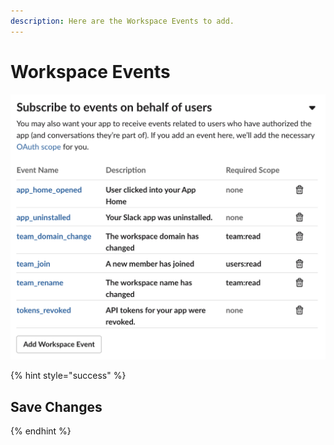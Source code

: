 ```yaml
---
description: Here are the Workspace Events to add.
---
```


# Workspace Events

![](../../../../.gitbook/assets/image%20%2826%29.png)

{% hint style="success" %}
## Save Changes
{% endhint %}



